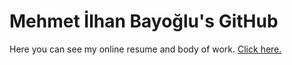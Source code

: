 # Mehmet İlhan Bayoğlu's GitHub
Here you can see my online resume and body of work.
[Click here.](https://mehmetbayoglu.github.io/portfolio)
